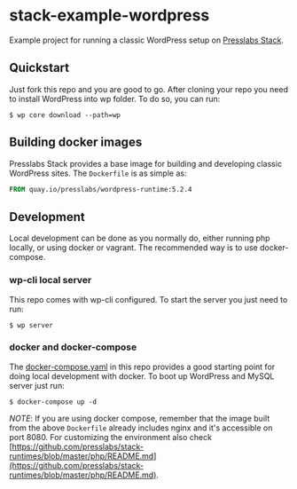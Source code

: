 stack-example-wordpress
===

Example project for running a classic WordPress setup on
[Presslabs Stack](https://www.presslabs.com/stack).

## Quickstart

Just fork this repo and you are good to go. After cloning your repo you need to
install WordPress into wp folder. To do so, you can run:

```console
$ wp core download --path=wp
```

## Building docker images

Presslabs Stack provides a base image for building and developing classic
WordPress sites. The `Dockerfile` is as simple as:

```Dockerfile
FROM quay.io/presslabs/wordpress-runtime:5.2.4
```

## Development

Local development can be done as you normally do, either running php locally,
or using docker or vagrant. The recommended way is to use docker-compose.

### wp-cli local server

This repo comes with wp-cli configured. To start the server you just need to
run:

```console
$ wp server
```

### docker and docker-compose

The [docker-compose.yaml](docker-compose.yaml) in this repo provides a good
starting point for doing local development with docker. To boot up WordPress and
MySQL server just run:

```console
$ docker-compose up -d
```

_NOTE_: If you are using docker compose, remember that the image built from the
above `Dockerfile` already includes nginx and it's accessible on port 8080. For
customizing the environment also check
[https://github.com/presslabs/stack-runtimes/blob/master/php/README.md](https://github.com/presslabs/stack-runtimes/blob/master/php/README.md).
